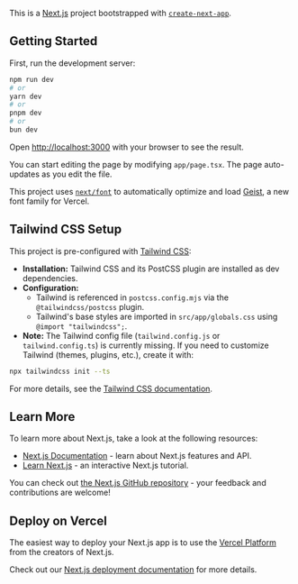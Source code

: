 This is a [Next.js](https://nextjs.org) project bootstrapped with [`create-next-app`](https://nextjs.org/docs/app/api-reference/cli/create-next-app).

## Getting Started

First, run the development server:

```bash
npm run dev
# or
yarn dev
# or
pnpm dev
# or
bun dev
```

Open [http://localhost:3000](http://localhost:3000) with your browser to see the result.

You can start editing the page by modifying `app/page.tsx`. The page auto-updates as you edit the file.

This project uses [`next/font`](https://nextjs.org/docs/app/building-your-application/optimizing/fonts) to automatically optimize and load [Geist](https://vercel.com/font), a new font family for Vercel.

## Tailwind CSS Setup

This project is pre-configured with [Tailwind CSS](https://tailwindcss.com/):

- **Installation:** Tailwind CSS and its PostCSS plugin are installed as dev dependencies.
- **Configuration:**
  - Tailwind is referenced in `postcss.config.mjs` via the `@tailwindcss/postcss` plugin.
  - Tailwind's base styles are imported in `src/app/globals.css` using `@import "tailwindcss";`.
- **Note:** The Tailwind config file (`tailwind.config.js` or `tailwind.config.ts`) is currently missing. If you need to customize Tailwind (themes, plugins, etc.), create it with:

```bash
npx tailwindcss init --ts
```

For more details, see the [Tailwind CSS documentation](https://tailwindcss.com/docs/configuration).

## Learn More

To learn more about Next.js, take a look at the following resources:

- [Next.js Documentation](https://nextjs.org/docs) - learn about Next.js features and API.
- [Learn Next.js](https://nextjs.org/learn) - an interactive Next.js tutorial.

You can check out [the Next.js GitHub repository](https://github.com/vercel/next.js) - your feedback and contributions are welcome!

## Deploy on Vercel

The easiest way to deploy your Next.js app is to use the [Vercel Platform](https://vercel.com/new?utm_medium=default-template&filter=next.js&utm_source=create-next-app&utm_campaign=create-next-app-readme) from the creators of Next.js.

Check out our [Next.js deployment documentation](https://nextjs.org/docs/app/building-your-application/deploying) for more details.
